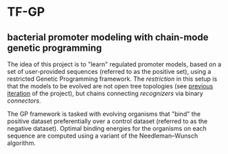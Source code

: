 # TF-GP
## bacterial promoter modeling with chain-mode genetic programming

The idea of this project is to "learn" regulated promoter models, based on a set of user-provided sequences (referred to as the positive set), using a restricted Genetic Programming framework. The _restriction_ in this setup is that the models to be evolved are not open tree topologies (see [previous iteration](https://github.com/ErillLab/TF_GA) of the project), but chains connecting _recognizers_ via binary _connectors_.

The GP framework is tasked with evolving organisms that "bind" the positive dataset preferentially over a control dataset (referred to as the negative dataset). Optimal binding energies for the organisms on each sequence are computed using a variant of the Needleman–Wunsch algorithm.
